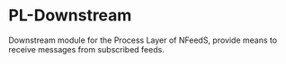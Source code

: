 # PL-Downstream
Downstream module for the Process Layer of NFeedS, provide means to receive messages from subscribed feeds.
